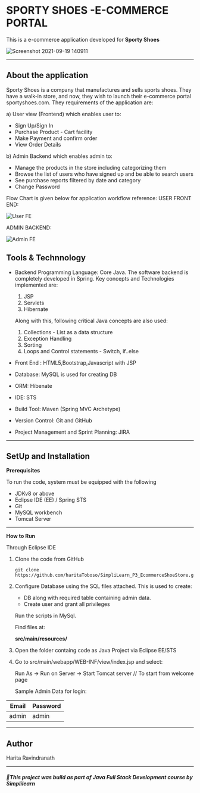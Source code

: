 # SPORTY SHOES -E-COMMERCE PORTAL
This is a e-commerce application developed for **Sporty Shoes**

![Screenshot 2021-09-19 140911](https://user-images.githubusercontent.com/61909695/133921067-faadf3d6-7d13-43fa-9ddc-c50956383bd8.jpg)

---

## About the application
Sporty Shoes is a company that manufactures and sells sports shoes. They have a walk-in store, and now, they wish to launch their e-commerce portal sportyshoes.com.
They requirements of the application are:

a) User view (Frontend) which enables user to: 
  - Sign Up/Sign In
  - Purchase Product - Cart facility
  - Make Payment and confirm order
  - View Order Details
  
b) Admin Backend which enables admin to:
  - Manage the products in the store including categorizing them
  - Browse the list of users who have signed up and be able to search users
  - See purchase reports filtered by date and category
  - Change Password

Flow Chart is given below for application workflow reference:
USER FRONT END:

![User FE](https://user-images.githubusercontent.com/61909695/103173685-863c9e00-4882-11eb-9f7c-fab1fd31cdf3.jpg)

ADMIN BACKEND:

![Admin FE](https://user-images.githubusercontent.com/61909695/103173661-64431b80-4882-11eb-9072-590d05472ea0.jpg)

## Tools & Technnology
- Backend Programming Language: Core Java.
   The software backend is completely developed in Spring. Key concepts and Technologies  implemented are:
     1. JSP
     2. Servlets
     3. Hibernate
     
   Along with this, following  critical Java concepts are also used:
     1. Collections - List as a data structure
     2. Exception Handling
     3. Sorting
     4. Loops and Control statements - Switch, if..else
     
 - Front End : HTML5,Bootstrap,Javascript with JSP
 - Database:  MySQL  is used for creating DB
 - ORM: Hibenate
 - IDE: STS
 - Build Tool: Maven (Spring MVC Archetype)
 - Version Control: Git and GitHub
 - Project Management and Sprint Planning: JIRA
 
 ---
 
 ## SetUp and Installation
 **Prerequisites**
 
 To run the code, system must be equipped with the following
 - JDKv8 or above
 - Eclipse IDE (EE) / Spring STS
 - Git
 - MySQL workbench
 - Tomcat Server

--- 

**How to Run**

Through Eclipse IDE
1. Clone the code from GitHub
    ````
    git clone https://github.com/haritaToboso/SimpliLearn_P3_EcommerceShoeStore.git
    ````
2. Configure Database using the SQL files attached. This is used to create:
    - DB along with required table containing admin data. 
    - Create user and grant all privileges
    
    Run the scripts in MySql.
  
    Find files at:   
    
    **src/main/resources/**
    
3. Open the folder containg code as Java Project via Eclipse EE/STS
4. Go to src/main/webapp/WEB-INF/view/index.jsp and select: 

     Run As -> Run on Server -> Start Tomcat server             // To start from welcome page
     
                      
 
     
     Sample Admin Data for login:
     
| Email          |Password      |
| ------------- | ------------- |
| admin  | admin |

---

## Author
Harita Ravindranath

---
##### :pushpin:This project was build as part of Java Full Stack Development course by Simplilearn
